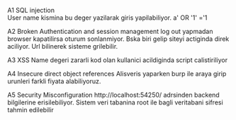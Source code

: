 A1 SQL injection	
User name kismina bu deger yazilarak giris yapilabiliyor.
 a' OR '1' ='1 

A2 Broken Authentication and session management
log out yapmadan browser kapatilirsa oturum sonlanmiyor. Bska biri gelip 
siteyi actiginda direk aciliyor. Url bilinerek sisteme grilebilir.   


A3 XSS
Name degeri zararli kod olan kullanici acildiginda script calistiriliyor
<script>alert(\":D\")\;</script>

 A4 Insecure direct object references
Alisveris yaparken burp ile araya girip urunleri farkli fiyata alabiliyoruz.


 A5 Security Misconfiguration
http://localhost:54250/ adrsinden backend bilgilerine erisilebiliyor.
Sistem veri tabanina root ile bagli veritabani sifresi tahmin edilebilir